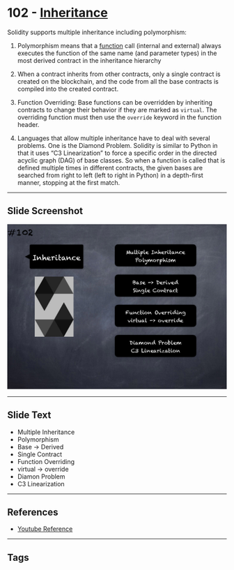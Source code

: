 # 102 - [Inheritance](Inheritance.md)
Solidity supports multiple inheritance including polymorphism:

1. Polymorphism means that a [function](../Solidity101/Functions.md) call (internal and external) always executes the function of the same name (and parameter types) in the most derived contract in the inheritance hierarchy
    
2. When a contract inherits from other contracts, only a single contract is created on the blockchain, and the code from all the base contracts is compiled into the created contract.
    
3. Function Overriding: Base functions can be overridden by inheriting contracts to change their behavior if they are marked as `virtual`. The overriding function must then use the `override` keyword in the function header. 
    
4. Languages that allow multiple inheritance have to deal with several problems. One is the Diamond Problem. Solidity is similar to Python in that it uses “C3 Linearization” to force a specific order in the directed acyclic graph (DAG) of base classes. So when a function is called that is defined multiple times in different contracts, the given bases are searched from right to left (left to right in Python) in a depth-first manner, stopping at the first match.

___
## Slide Screenshot
![102.png](../images/solidity201/102.png)
___
## Slide Text
- Multiple Inheritance
- Polymorphism
- Base -> Derived
- Single Contract
- Function Overriding
- virtual -> override
- Diamon Problem
- C3 Linearization
___
## References
- [Youtube Reference](https://youtu.be/3bFgsmsQXrE?t=92)
___
## Tags